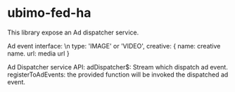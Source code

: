 # ubimo-fed-ha
This library expose an Ad dispatcher service.

Ad event interface: \n
  type: 'IMAGE' or 'VIDEO',
  creative: {
    name: creative name.
    url: media url
  }

Ad Dispatcher service API:
  adDispatcher$: Stream which dispatch ad event.
  registerToAdEvents: the provided function will be invoked the dispatched ad event.
